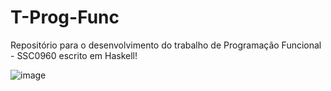 # T-Prog-Func
Repositório para o desenvolvimento do trabalho de Programação Funcional - SSC0960 escrito em Haskell!

![image](https://github.com/Dauboau/T-Prog-Func/assets/86164187/686ad336-2b98-445a-81ac-9f33bbecbd1a)
